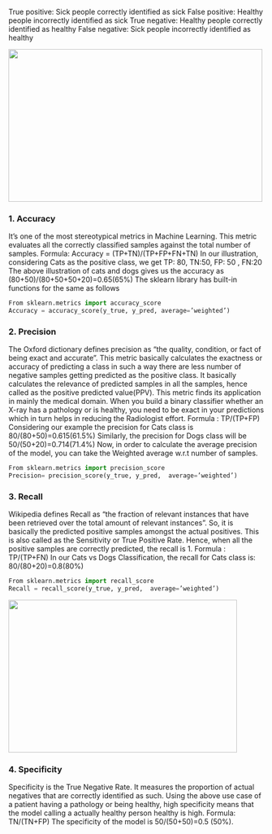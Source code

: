 True positive: Sick people correctly identified as sick
False positive: Healthy people incorrectly identified as sick
True negative: Healthy people correctly identified as healthy
False negative: Sick people incorrectly identified as healthy

<img align="center" width="500" height="300" src="https://miro.medium.com/max/446/0*HZBYBaOyXaeXWape.png">

### 1. Accuracy
It’s one of the most stereotypical metrics in Machine Learning. This metric evaluates all the correctly classified samples against the total number of samples.
Formula: Accuracy = (TP+TN)/(TP+FP+FN+TN)
In our illustration, considering Cats as the positive class, we get
TP: 80, TN:50, FP: 50 , FN:20
The above illustration of cats and dogs gives us the accuracy as (80+50)/(80+50+50+20)=0.65(65%)
The sklearn library has built-in functions for the same as follows

```python
From sklearn.metrics import accuracy_score
Accuracy = accuracy_score(y_true, y_pred, average=’weighted’)
```

### 2. Precision
The Oxford dictionary defines precision as “the quality, condition, or fact of being exact and accurate”. This metric basically calculates the exactness or accuracy of predicting a class in such a way there are less number of negative samples getting predicted as the positive class. It basically calculates the relevance of predicted samples in all the samples, hence called as the positive predicted value(PPV).
This metric finds its application in mainly the medical domain. When you build a binary classifier whether an X-ray has a pathology or is healthy, you need to be exact in your predictions which in turn helps in reducing the Radiologist effort.
Formula : TP/(TP+FP)
Considering our example the precision for Cats class is 80/(80+50)=0.615(61.5%)
Similarly, the precision for Dogs class will be 50/(50+20)=0.714(71.4%)
Now, in order to calculate the average precision of the model, you can take the Weighted average w.r.t number of samples.

```python
From sklearn.metrics import precision_score
Precision= precision_score(y_true, y_pred,  average=’weighted’)
```

### 3. Recall
Wikipedia defines Recall as “the fraction of relevant instances that have been retrieved over the total amount of relevant instances”. So, it is basically the predicted positive samples amongst the actual positives. This is also called as the Sensitivity or True Positive Rate. Hence, when all the positive samples are correctly predicted, the recall is 1.
Formula : TP/(TP+FN)
In our Cats vs Dogs Classification, the recall for Cats class is: 80/(80+20)=0.8(80%)

```python
From sklearn.metrics import recall_score
Recall = recall_score(y_true, y_pred,  average=’weighted’)
```

<img align="center" width="450" height="300" src="https://miro.medium.com/max/878/0*2oLmlEljiq6APneF.png">

### 4. Specificity
Specificity is the True Negative Rate. It measures the proportion of actual negatives that are correctly identified as such. Using the above use case of a patient having a pathology or being healthy, high specificity means that the model calling a actually healthy person healthy is high.
Formula: TN/(TN+FP)
The specificity of the model is 50/(50+50)=0.5 (50%).
